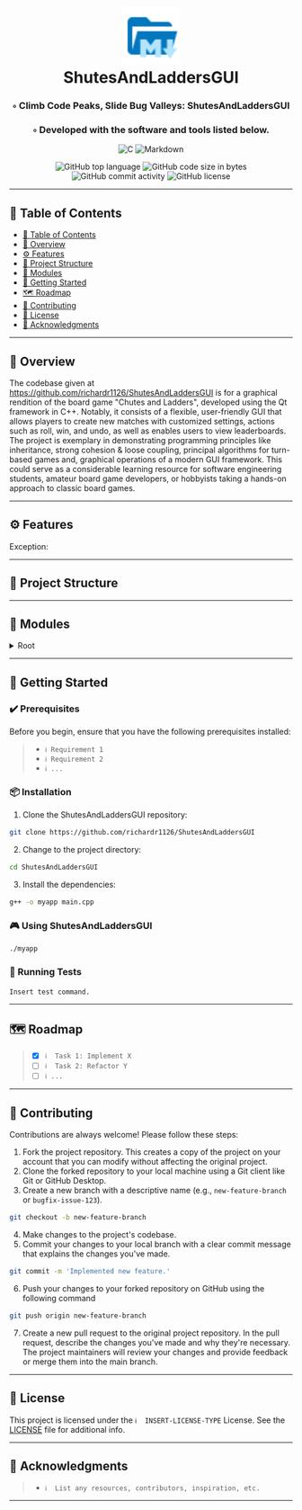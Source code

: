 
<div align="center">
<h1 align="center">
<img src="https://raw.githubusercontent.com/PKief/vscode-material-icon-theme/ec559a9f6bfd399b82bb44393651661b08aaf7ba/icons/folder-markdown-open.svg" width="100" />
<br>ShutesAndLaddersGUI
</h1>
<h3>◦ Climb Code Peaks, Slide Bug Valleys: ShutesAndLaddersGUI</h3>
<h3>◦ Developed with the software and tools listed below.</h3>

<p align="center">
<img src="https://img.shields.io/badge/C-A8B9CC.svg?style&logo=C&logoColor=black" alt="C" />
<img src="https://img.shields.io/badge/Markdown-000000.svg?style&logo=Markdown&logoColor=white" alt="Markdown" />
</p>
<img src="https://img.shields.io/github/languages/top/richardr1126/ShutesAndLaddersGUI?style&color=5D6D7E" alt="GitHub top language" />
<img src="https://img.shields.io/github/languages/code-size/richardr1126/ShutesAndLaddersGUI?style&color=5D6D7E" alt="GitHub code size in bytes" />
<img src="https://img.shields.io/github/commit-activity/m/richardr1126/ShutesAndLaddersGUI?style&color=5D6D7E" alt="GitHub commit activity" />
<img src="https://img.shields.io/github/license/richardr1126/ShutesAndLaddersGUI?style&color=5D6D7E" alt="GitHub license" />
</div>

---

## 📒 Table of Contents
- [📒 Table of Contents](#-table-of-contents)
- [📍 Overview](#-overview)
- [⚙️ Features](#-features)
- [📂 Project Structure](#project-structure)
- [🧩 Modules](#modules)
- [🚀 Getting Started](#-getting-started)
- [🗺 Roadmap](#-roadmap)
- [🤝 Contributing](#-contributing)
- [📄 License](#-license)
- [👏 Acknowledgments](#-acknowledgments)

---


## 📍 Overview

The codebase given at https://github.com/richardr1126/ShutesAndLaddersGUI is for a graphical rendition of the board game "Chutes and Ladders", developed using the Qt framework in C++. Notably, it consists of a flexible, user-friendly GUI that allows players to create new matches with customized settings, actions such as roll, win, and undo, as well as enables users to view leaderboards. The project is exemplary in demonstrating programming principles like inheritance, strong cohesion & loose coupling, principal algorithms for turn-based games and, graphical operations of a modern GUI framework. This could serve as a considerable learning resource for software engineering students, amateur board game developers, or hobbyists taking a hands-on approach to classic board games.

---

## ⚙️ Features

Exception: 

---


## 📂 Project Structure




---

## 🧩 Modules

<details closed><summary>Root</summary>

| File                                                                                                                 | Summary                                                                                                                                                                                                                                                                                                                                                                                                                                                                                          |
| ---                                                                                                                  | ---                                                                                                                                                                                                                                                                                                                                                                                                                                                                                              |
| [marble.cpp](https://github.com/richardr1126/ShutesAndLaddersGUI/blob/main/marble.cpp)                               | The provided code snippet is a C++ constructor for a class named "Marble". It's a part of the QObject parent-child system in the Qt framework. This constructor initializes Marble objects and sets their parent QObject, effectively inserting them into the QObject hierarchy.                                                                                                                                                                                                                 |
| [leaderboarddialog.cpp](https://github.com/richardr1126/ShutesAndLaddersGUI/blob/main/leaderboarddialog.cpp)         | The provided code is part of a video game leaderboard display system in C++ using Qt framework. The code reads a CSV file (with player names, game wins, and total games played), stores the data into an array and calculates players' win percentages. It sorts the players by win percentage, then dynamically creates and positions labels to display the player's name, wins, total games, and win percentage for each player.                                                              |
| [leaderboarddialog.ui](https://github.com/richardr1126/ShutesAndLaddersGUI/blob/main/leaderboarddialog.ui)           | The provided XML code defines a GUI Dialog titled'Leaderboard' with the dimensions 738x501 pixels, specified with a QDialog in Qt. Within the dialog box, there exists a QPushButton labeled'Close', located at position (630,460) with dimensions 100x32 pixels. The dialog does not make any connections or use any resources.                                                                                                                                                                 |
| [player.cpp](https://github.com/richardr1126/ShutesAndLaddersGUI/blob/main/player.cpp)                               | This C++ code implements a Player class, mainly used in a board game setting. When an instance is created, it assigns an input username, creates an RGB color randomly, and initializes a pawn with this color. The class encapsulates functionalities like'UndoMove' and rolling dice. It has capabilities to track and change the count of'undoes' and'rerolls'. There is also an overload equality operator to compare two players.                                                           |
| [usernamesdialog.cpp](https://github.com/richardr1126/ShutesAndLaddersGUI/blob/main/usernamesdialog.cpp)             | The provided code snippet represents a part of a game setup in Qt where users provide their usernames. `UsernamesDialog` constructor creates labels & text editable fields based on the `num_players_`, setting an object name for subsequent referencing. `on_startGameButton_clicked()` finds these field values and populates them in `usernames_`. If unsuccessful, it logs an error.                                                                                                        |
| [tile.h](https://github.com/richardr1126/ShutesAndLaddersGUI/blob/main/tile.h)                                       | This coding snippet in C++ defines a Tile class in a graphic application, making it both a QObject and QGraphicsItem. The Tile has properties like coordinates (x,y), tile number, presence of shortcut, and the shortcut number. Overridden methods for boundingRect, shape, and paint aid its graphical representation. There are setter and getter functions, alongside an equals operator.                                                                                                   |
| [numplayersdiaglog.h](https://github.com/richardr1126/ShutesAndLaddersGUI/blob/main/numplayersdiaglog.h)             | The provided code defines a'NumPlayersDialog' class inheriting from QDialog. The GUI dialog, created using Qt dialog, takes input for the number of players in a gaming scenario. It offers function'get_num_players()' to return this value. Additionally, it employs private slot'on_submitButton_clicked()' for handling a button click event.                                                                                                                                                |
| [usernamesdialog.ui](https://github.com/richardr1126/ShutesAndLaddersGUI/blob/main/usernamesdialog.ui)               | The code displays a dialog box (window) with dimensions of 399x300, titled "Enter players". Within this window, there's a button named "startGameButton" situated at (290,260) point with the size of 100 by 32. The button caption text is "Start Game".                                                                                                                                                                                                                                        |
| [numplayersdiaglog.cpp](https://github.com/richardr1126/ShutesAndLaddersGUI/blob/main/numplayersdiaglog.cpp)         | The provided code defines a class'NumPlayersDiaglog' containing a constructor, destructor, and a method associated with a'submitButton'. This class is a dialog window, wherein a user can select the number of players. By default, it is set to 2. On clicking the'submitButton', the value chosen by the user populates'num_players_' and the window closes.                                                                                                                                  |
| [pawn.h](https://github.com/richardr1126/ShutesAndLaddersGUI/blob/main/pawn.h)                                       | The provided C++ code defines a `Pawn` class that's used within a graphics program (potentially a game). The `Pawn` inherits from the `QGraphicsObject`, and has functions to set/get the current tile it's sitting on, get its width, and for painting itself in a scene. It features a customizable color and a friend operator for comparison.                                                                                                                                                |
| [numplayersdiaglog.ui](https://github.com/richardr1126/ShutesAndLaddersGUI/blob/main/numplayersdiaglog.ui)           | The XML code displays an'Enter players' QDialog with specific geometry and window size constraints. The dialog has a QLabel for instructing the user to input the number of players. A QSpinBox is provided for the user to select the number of players, with a minimum of 2 and maximum of 4. A QPushButton is available to submit the data.                                                                                                                                                   |
| [gamewindow.cpp](https://github.com/richardr1126/ShutesAndLaddersGUI/blob/main/gamewindow.cpp)                       | The provided code represents a "Chutes and Ladders" game developed in Qt C++. Major functionalities of this game include setup controls for game initiation, game state progressing (rolling dice, moving player and switching turns), undoing previous actions, along with leaderboard management and winning scenario checks. The game also allows time tracking, player/user management, and handles elements rendering on the board.                                                         |
| [player.h](https://github.com/richardr1126/ShutesAndLaddersGUI/blob/main/player.h)                                   | The provided code is a C++ class definition for a'Player' entity in a game involving a pawn movement on a board of tiles, likely a board game. The class methods enable aspects like setting/retrieving the player's username, undoing/rerolling a dice, checking on-board status, handling color, and rolling a dice. It also maintains records of player's previous positions and provides operations for comparisons.                                                                         |
| [pawn.cpp](https://github.com/richardr1126/ShutesAndLaddersGUI/blob/main/pawn.cpp)                                   | The provided C++ code defines functionalities for a Pawn object within a graphical Qt application. The pawn has properties like current tile position (curr_tile_) and width. Triggers creation with a specified color (color_). The functions boundingRect() and shape() define the pawn’s rectangular boundary and shape (ellipse), respectively. The paint() function allows for visual rendering of the set pawn objects with specified brush used by QPainter.                              |
| [board.cpp](https://github.com/richardr1126/ShutesAndLaddersGUI/blob/main/board.cpp)                                 | The code implements a method, `MakeVector()`, in the `Board` class, that organizes a 10x10 2D game'Tile' objects in a zigzag pattern, setting unique indices to each tile and storing them in a vector. Each'Tile' contains a tile number corresponding to its order in the vector.                                                                                                                                                                                                              |
| [chutesAndLadders.pro.user](https://github.com/richardr1126/ShutesAndLaddersGUI/blob/main/chutesAndLadders.pro.user) | This XML code is a project configuration file for a project built with QtCreator IDE. It specifies important details about environment variables, project settings, editor settings, plugin settings, and targeted platforms. These details model software behavior like indentation styles, file encodings, active test frameworks, the build directory path and further specifications for build configurations of Debug, Release, and Profile modes.                                          |
| [gamewindow.ui](https://github.com/richardr1126/ShutesAndLaddersGUI/blob/main/gamewindow.ui)                         | This XML code represents the GUI layout of a game called "Chutes and Ladders". The GUI includes a main window with a set size and widgets such as buttons for starting, ending, rolling, undoing actions, and quitting the game, labels for displaying dice results and current player information, and board.                                                                                                                                                                                   |
| [tile.cpp](https://github.com/richardr1126/ShutesAndLaddersGUI/blob/main/tile.cpp)                                   | The code describes functionalities of a "Tile" in a certain application (e.g., game), likely a 2D graphics display. When initialized, every tile gets X, Y coordinates, width, and predefined stand-in integers for potential use. The boundingRect() provides a square area indicating tile's spatial aspect. The shape() method describes a rectangular shape using the path fill. The paint() function colors the tile. An overloaded operator checks if two tiles have the same coordinates. |
| [marble.h](https://github.com/richardr1126/ShutesAndLaddersGUI/blob/main/marble.h)                                   | The provided code snippet is the header file for a simple class, named'Marble', in C++. This class is derived from the QObject base class, inherent in the Qt framework. Currently, the content only includes a default constructor, accepting a QObject pointer as optional parent input, and an empty signals section indicating that Marble is capable of sending signals, allowing for event-driven programming.                                                                             |
| [leaderboarddialog.h](https://github.com/richardr1126/ShutesAndLaddersGUI/blob/main/leaderboarddialog.h)             | This code defines a LeaderboardDialog class, a Qt dialog window, with main functionalities: (1) Reading files with the `ReadFile` method, an operation likely related to leaderboard data handling. (2) Interaction event handling with a GUI component or QPushButton responsible for executing a function when clicked, handled by the `on_pushButton_clicked` slot. The `total_players` attribute may track the total number of players retrieved or displayed.                               |
| [board.h](https://github.com/richardr1126/ShutesAndLaddersGUI/blob/main/board.h)                                     | The code define a Board class-based on QGraphicsScene, for a 10x10 tile-based board game in a Qt based GUI application. The Board provides functions like at() to access individual tiles from a 2D array, SetTileAt() to set a tile to a specified position on the board, and MakeVector(). It maintains a separate vector list of all the tiles.                                                                                                                                               |
| [usernamesdialog.h](https://github.com/richardr1126/ShutesAndLaddersGUI/blob/main/usernamesdialog.h)                 | The provided code defines a class `UsernamesDialog` derived from `QDialog` within a Qt interface. The class constructor accepts a parent widget and the number of players. It consists of a function `get_usernames()` to fetch users. It also contains a pointer to its user interface, the number of players, and a vector to store usernames. Private slot `on_startGameButton_clicked` is connected to the game start button.                                                                |
| [main.cpp](https://github.com/richardr1126/ShutesAndLaddersGUI/blob/main/main.cpp)                                   | This code snippet is the main function of a Qt-based application which includes a'GameWindow' component. First, it seeds the random number generator using the current time in milliseconds, which helps ensure randomness in gameplay. It then launches a Qt application instance, initializes a'GameWindow', and displays it by calling'show()'. The program then enters the primary event loop by calling'a.exec()'.                                                                          |
| [gamewindow.h](https://github.com/richardr1126/ShutesAndLaddersGUI/blob/main/gamewindow.h)                           | The provided code defines the "GameWindow" class for a GUI-based game. It helps to manage the game functionalities like maintaining player objects, switching current player, initiating and resetting the game, and checking game win conditions. It also provides reactions to various button actions (start/end/undo game, roll, move) and functions relating to a game countdown timer.                                                                                                      |

</details>

---

## 🚀 Getting Started

### ✔️ Prerequisites

Before you begin, ensure that you have the following prerequisites installed:
> - `ℹ️ Requirement 1`
> - `ℹ️ Requirement 2`
> - `ℹ️ ...`

### 📦 Installation

1. Clone the ShutesAndLaddersGUI repository:
```sh
git clone https://github.com/richardr1126/ShutesAndLaddersGUI
```

2. Change to the project directory:
```sh
cd ShutesAndLaddersGUI
```

3. Install the dependencies:
```sh
g++ -o myapp main.cpp
```

### 🎮 Using ShutesAndLaddersGUI

```sh
./myapp
```

### 🧪 Running Tests
```sh
Insert test command.
```

---


## 🗺 Roadmap

> - [X] `ℹ️  Task 1: Implement X`
> - [ ] `ℹ️  Task 2: Refactor Y`
> - [ ] `ℹ️ ...`


---

## 🤝 Contributing

Contributions are always welcome! Please follow these steps:
1. Fork the project repository. This creates a copy of the project on your account that you can modify without affecting the original project.
2. Clone the forked repository to your local machine using a Git client like Git or GitHub Desktop.
3. Create a new branch with a descriptive name (e.g., `new-feature-branch` or `bugfix-issue-123`).
```sh
git checkout -b new-feature-branch
```
4. Make changes to the project's codebase.
5. Commit your changes to your local branch with a clear commit message that explains the changes you've made.
```sh
git commit -m 'Implemented new feature.'
```
6. Push your changes to your forked repository on GitHub using the following command
```sh
git push origin new-feature-branch
```
7. Create a new pull request to the original project repository. In the pull request, describe the changes you've made and why they're necessary.
The project maintainers will review your changes and provide feedback or merge them into the main branch.

---

## 📄 License

This project is licensed under the `ℹ️  INSERT-LICENSE-TYPE` License. See the [LICENSE](https://docs.github.com/en/communities/setting-up-your-project-for-healthy-contributions/adding-a-license-to-a-repository) file for additional info.

---

## 👏 Acknowledgments

> - `ℹ️  List any resources, contributors, inspiration, etc.`

---
